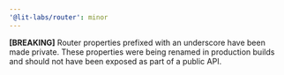 ```yaml
---
'@lit-labs/router': minor
---
```


**[BREAKING]** Router properties prefixed with an underscore have been made
private. These properties were being renamed in production builds and should not
have been exposed as part of a public API.
